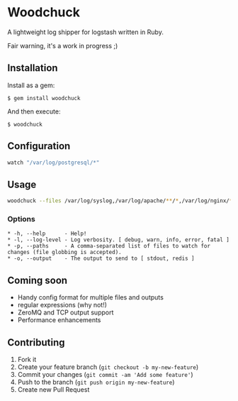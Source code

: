 # Woodchuck

A lightweight log shipper for logstash written in Ruby.

Fair warning, it's a work in progress ;)

## Installation

Install as a gem:

    $ gem install woodchuck

And then execute:

    $ woodchuck
## Configuration

```ruby
watch "/var/log/postgresql/*"
```

## Usage
```bash
woodchuck --files /var/log/syslog,/var/log/apache/**/*,/var/log/nginx/*.log --output redis
```

### Options
```
* -h, --help      - Help!
* -l, --log-level - Log verbosity. [ debug, warn, info, error, fatal ]
* -p, --paths     - A comma-separated list of files to watch for changes (file globbing is accepted).
* -o, --output    - The output to send to [ stdout, redis ]
```
## Coming soon

* Handy config format for multiple files and outputs
* regular expressions (why not!)
* ZeroMQ and TCP output support
* Performance enhancements

## Contributing

1. Fork it
2. Create your feature branch (`git checkout -b my-new-feature`)
3. Commit your changes (`git commit -am 'Add some feature'`)
4. Push to the branch (`git push origin my-new-feature`)
5. Create new Pull Request
